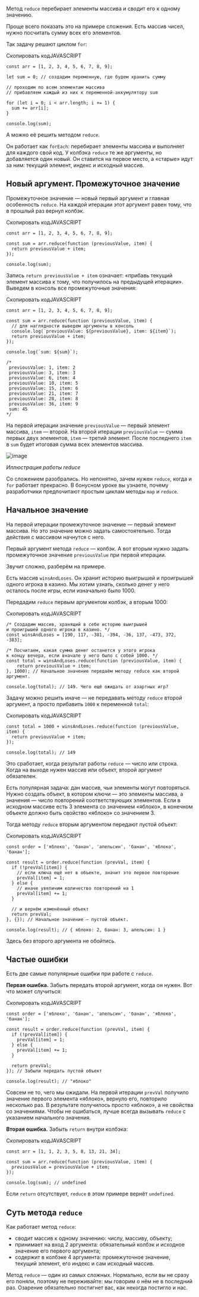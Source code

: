 

Метод `reduce` перебирает элементы массива и сводит его к одному значению.

Проще всего показать это на примере сложения. Есть массив чисел, нужно посчитать сумму всех его элементов.

Так задачу решают циклом `for`:

Скопировать кодJAVASCRIPT

```
const arr = [1, 2, 3, 4, 5, 6, 7, 8, 9];

let sum = 0; // создадим переменную, где будем хранить сумму

// проходим по всем элементам массива 
// прибавляем каждый из них к переменной-аккумулятору sum 

for (let i = 0; i < arr.length; i += 1) {
  sum += arr[i];
}

console.log(sum); 
```

А можно её решить методом `reduce`.

Он работает как `forEach`: перебирает элементы массива и выполняет для каждого свой код. У колбэка `reduce` те же аргументы, но добавляется один новый. Он ставится на первое место, а «старые» идут за ним: текущий элемент, индекс и исходный массив.

## Новый аргумент. Промежуточное значение

Промежуточное значение — новый первый аргумент и главная особенность `reduce`. На каждой итерации этот аргумент равен тому, что в прошлый раз вернул колбэк.

Скопировать кодJAVASCRIPT

```
const arr = [1, 2, 3, 4, 5, 6, 7, 8, 9];

const sum = arr.reduce(function (previousValue, item) {
  return previousValue + item;
});

console.log(sum); 
```

Запись `return previousValue + item` означает: «прибавь текущий элемент массива к тому, что получилось на предыдущей итерации». Выведем в консоль все промежуточные значения:

Скопировать кодJAVASCRIPT

```
const arr = [1, 2, 3, 4, 5, 6, 7, 8, 9];

const sum = arr.reduce(function (previousValue, item) {
  // для наглядности выведем аргументы в консоль
  console.log(`previousValue: ${previousValue}, item: ${item}`);
  return previousValue + item;
});

console.log(`sum: ${sum}`);

/*
 previousValue: 1, item: 2
 previousValue: 3, item: 3
 previousValue: 6, item: 4
 previousValue: 10, item: 5
 previousValue: 15, item: 6
 previousValue: 21, item: 7
 previousValue: 28, item: 8
 previousValue: 36, item: 9
 sum: 45
*/ 
```

На первой итерации значение `previousValue` — первый элемент массива, `item` — второй. На второй итерации `previousValue` — сумма первых двух элементов, `item` — третий элемент. После последнего `item` в `sum` будет итоговая сумма всех элементов массива.

![image](https://pictures.s3.yandex.net/resources/JS_9_copy_1587227180.gif)

_Иллюстрация работы reduce_

Со сложением разобрались. Но непонятно, зачем нужен `reduce`, когда и `for` работает прекрасно. В бонусном уроке вы узнаете, почему разработчики предпочитают простым циклам методы `map` и `reduce`.

## Начальное значение

На первой итерации промежуточное значение — первый элемент массива. Но это значение можно задать самостоятельно. Тогда действия с массивом начнутся с него.

Первый аргумент метода `reduce` — колбэк. А вот вторым нужно задать промежуточное значение `previousValue` при первой итерации.

Звучит сложно, разберём на примере.

Есть массив `winsAndLoses`. Он хранит историю выигрышей и проигрышей одного игрока в казино. Мы хотим узнать, сколько денег у него осталось после игры, если изначально было 1000.

Передадим `reduce` первым аргументом колбэк, а вторым 1000:

Скопировать кодJAVASCRIPT

```
/* Создадим массив, хранящий в себе историю выигрышей
и проигрышей одного игрока в казино. */
const winsAndLoses = [190, 117, -381, -394, -36, 137, -473, 372, -383];

/* Посчитаем, какая сумма денег останется у этого игрока
к концу вечера, если вначале у него было с собой 1000. */
const total = winsAndLoses.reduce(function (previousValue, item) {
    return previousValue + item;
}, 1000); // Начальное значение передаём методу reduce как второй аргумент.

console.log(total); // 149. Чего ещё ожидать от азартных игр? 
```

Задачу можно решить иначе — не передавать методу `reduce` второй аргумент, а просто прибавить `1000` к переменной `total`:

Скопировать кодJAVASCRIPT

```
const total = 1000 + winsAndLoses.reduce(function (previousValue, item) {
  return previousValue + item;
});

console.log(total); // 149 
```

Это сработает, когда результат работы `reduce` — число или строка. Когда на выходе нужен массив или объект, второй аргумент обязателен.

Есть популярная задача: дан массив, чьи элементы могут повторяться. Нужно создать объект, в котором ключи — это элементы массива, а значения — число повторений соответствующих элементов. Если в исходном массиве есть 3 элемента со значением «яблоко», в конечном объекте должно быть свойство «яблоко» со значением 3.

Тогда методу `reduce` вторым аргументом передают пустой объект:

Скопировать кодJAVASCRIPT

```
const order = ['яблоко', 'банан', 'апельсин', 'банан', 'яблоко', 'банан'];

const result = order.reduce(function (prevVal, item) {
  if (!prevVal[item]) {
    // если ключа ещё нет в объекте, значит это первое повторение
    prevVal[item] = 1;
  } else {
    // иначе увеличим количество повторений на 1
    prevVal[item] += 1;
  }

  // и вернём изменённый объект
  return prevVal;
}, {}); // Начальное значение — пустой объект.

console.log(result); // { яблоко: 2, банан: 3, апельсин: 1 } 
```

Здесь без второго аргумента не обойтись.

## Частые ошибки

Есть две самые популярные ошибки при работе с `reduce`.

**Первая ошибка.** Забыть передать второй аргумент, когда он нужен. Вот что может случиться:

Скопировать кодJAVASCRIPT

```
const order = ['яблоко', 'банан', 'апельсин', 'банан', 'яблоко', 'банан'];

const result = order.reduce(function (prevVal, item) {
  if (!prevVal[item]) {
    prevVal[item] = 1;
  } else {
    prevVal[item] += 1;
  }

  return prevVal;
}); // Забыли передать пустой объект

console.log(result); // "яблоко" 
```

Совсем не то, чего мы ожидали. На первой итерации `prevVal` получило значение первого элемента «яблоко», вернуло его, повторило несколько раз. В результате получилось просто «яблоко», а не свойства со значениями. Чтобы не ошибаться, лучше всегда вызывать `reduce` с указанием начального значения.

**Вторая ошибка.** Забыть `return` внутри колбэка:

Скопировать кодJAVASCRIPT

```
const arr = [1, 1, 2, 3, 5, 8, 13, 21, 34];

const sum = arr.reduce(function (previousValue, item) {
  previousValue = previousValue + item;
});

console.log(sum); // undefined 
```

Если `return` отсутствует, `reduce` в этом примере вернёт `undefined`.

## Суть метода `reduce`

Как работает метод `reduce`:

-   сводит массив к одному значению: числу, массиву, объекту;
-   принимает на вход 2 аргумента: обязательный колбэк и исходное значение его первого аргумента;
-   содержит в колбэке 4 аргумента: промежуточное значение, текущий элемент, его индекс и сам исходный массив.

Метод `reduce` — один из самых сложных. Нормально, если вы не сразу его поняли, поэтому не переживайте: мы говорим о нём не в последний раз. Озарение обязательно постигнет вас, как некогда постигло и нас.